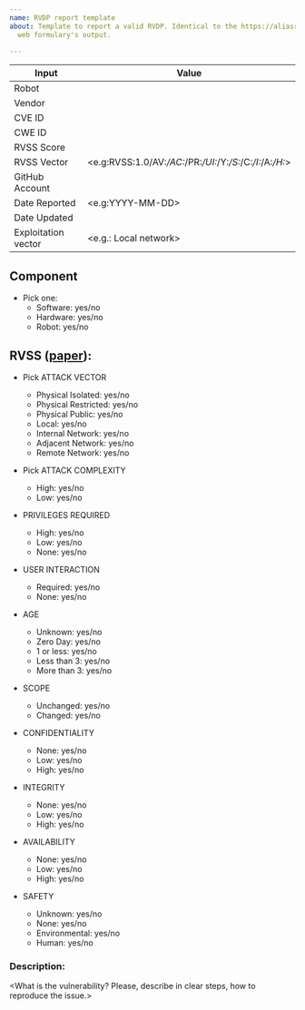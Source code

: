 ```yaml
---
name: RVDP report template
about: Template to report a valid RVDP. Identical to the https://aliasrobotics.com/bounties.htm
  web formulary's output.

---
```


| Input      | Value  |
|---------|--------|
| Robot <or Robot component> | <required> |
| Vendor  | <optional>  |
| CVE ID  | <if exists>  |
| CWE ID  | <optional>  |
| RVSS Score  | <required>      |
| RVSS Vector | <<optional>e.g:RVSS:1.0/AV:_/AC:_/PR:_/UI:_/Y:_/S:_/C:_/I:_/A:_/H:_> |
| GitHub Account | <required> |
| Date Reported  | <<required>e.g:YYYY-MM-DD> |
| Date Updated   | <optional>     |
| Exploitation vector | <<required>e.g.: Local network> |
 

## Component

* Pick one: 
    * Software: yes/no
    * Hardware: yes/no
    * Robot: yes/no


## RVSS ([paper](https://arxiv.org/pdf/1807.10357.pdf)):

* Pick ATTACK VECTOR
    * Physical Isolated: yes/no
    * Physical Restricted: yes/no
    * Physical Public: yes/no
    * Local: yes/no
    * Internal Network: yes/no
    * Adjacent Network: yes/no
    * Remote Network: yes/no

* Pick ATTACK COMPLEXITY
    * High: yes/no
    * Low: yes/no

* PRIVILEGES REQUIRED
    * High: yes/no
    * Low: yes/no
    * None: yes/no

* USER INTERACTION
    * Required: yes/no
    * None: yes/no
    
* AGE
    * Unknown: yes/no
    * Zero Day: yes/no
    * 1 or less: yes/no
    * Less than 3: yes/no
    * More than 3: yes/no
    
* SCOPE
    * Unchanged: yes/no
    * Changed: yes/no
    
* CONFIDENTIALITY
    * None: yes/no
    * Low: yes/no
    * High: yes/no
    
* INTEGRITY
    * None: yes/no
    * Low: yes/no
    * High: yes/no
    
* AVAILABILITY
    * None: yes/no
    * Low: yes/no
    * High: yes/no
    
* SAFETY
    * Unknown: yes/no
    * None: yes/no
    * Environmental: yes/no
    * Human: yes/no

### Description:



<What is the vulnerability? Please, describe in clear steps, how to reproduce the issue.>
